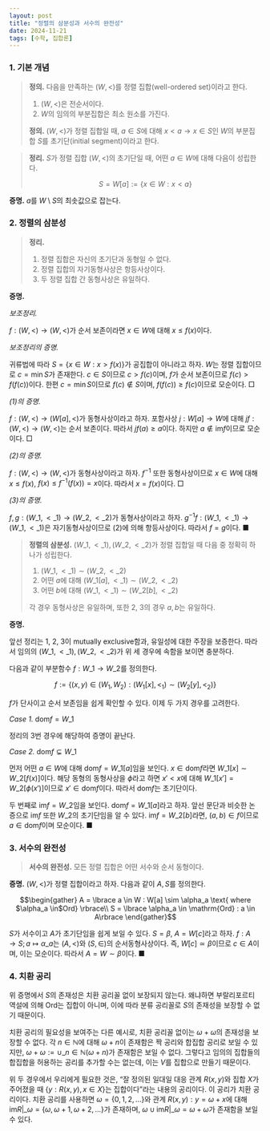 ```yaml
---
layout: post
title: "정렬의 삼분성과 서수의 완전성"
date: 2024-11-21
tags: [수학, 집합론]
---
```


### 1. 기본 개념

> **정의.** 다음을 만족하는 $(W, <)$를 정렬 집합(well-ordered set)이라고 한다.
>
> 1. $(W, <)$은 전순서이다.
> 2. $W$의 임의의 부분집합은 최소 원소를 가진다.
>
> **정의.** $(W, <)$가 정렬 집합일 때, $a \in S$에 대해 $x < a \rightarrow x \in S$인 $W$의 부분집합 $S$를 초기단(initial segment)이라고 한다.

> **정리.** $S$가 정렬 집합 $(W, <)$의 초기단일 때, 어떤 $a \in W$에 대해 다음이 성립한다.
>
> $$
> S = W[a] := \lbrace  x \in W : x < a \rbrace
> $$

**증명.** $a$를 $W \setminus S$의 최솟값으로 잡는다.

### 2. 정렬의 삼분성

> **정리.**
>
> 1. 정렬 집합은 자신의 초기단과 동형일 수 없다.
> 2. 정렬 집합의 자기동형사상은 항등사상이다. 
> 3. 두 정렬 집합 간 동형사상은 유일하다.

**증명.**

*보조정리.*

$f: (W, <) → (W, <)$가 순서 보존이라면 $x \in W$에 대해 $x \leq f(x)$이다.

*보조정리의 증명.*

귀류법에 따라 $S = \lbrace  x \in W : x > f(x) \rbrace$가 공집합이 아니라고 하자. $W$는 정렬 집합이므로 $c = \min S$가 존재한다. $c \in S$이므로 $c > f(c)$이며,  $f$가 순서 보존이므로 $f(c) > f(f(c))$이다. 한편 $c = \min S$이므로 $f(c) \notin S$이며, $f(f(c)) \geq f(c)$이므로 모순이다. □

*(1)의 증명.*

$f: (W, <) → (W[a], <)$가 동형사상이라고 하자. 포함사상 $j: W[a] → W$에 대해 $jf: (W, <) → (W, <)$는 순서 보존이다. 따라서 $jf(a) \geq a$이다. 하지만 $a \notin \mathrm{im}f$이므로 모순이다. □

*(2)의 증명.*

$f: (W, <) → (W, <)$가 동형사상이라고 하자. $f^{-1}$ 또한 동형사상이므로 $x \in W$에 대해 $x \leq f(x)$, $f(x) \leq f^{-1}(f(x)) = x$이다. 따라서 $x = f(x)$이다. □

*(3)의 증명.*

$f, g: (W\_1, <\_1) → (W\_2, <\_2)$가 동형사상이라고 하자. $g^{-1}f: (W\_1, <\_1) → (W\_1, <\_1)$은 자기동형사상이므로 (2)에 의해 항등사상이다. 따라서 $f = g$이다. ■



> **정렬의 삼분성.** $(W\_1, <\_1), (W\_2, <\_2)$가 정렬 집합일 때 다음 중 정확히 하나가 성립한다.
>
> 1. $(W\_1, <\_1) \sim (W\_2, <\_2)$
> 2. 어떤 $a$에 대해 $(W\_1[a], <\_1) \sim (W\_2, <\_2)$
> 3. 어떤 $b$에 대해 $(W\_1, <\_1) \sim (W\_2[b], <\_2)$
>
> 각 경우 동형사상은 유일하며, 또한 2, 3의 경우 $a, b$는 유일하다.

**증명.**

앞선 정리는 1, 2, 3이 mutually exclusive함과, 유일성에 대한 주장을 보증한다. 따라서 임의의 $(W\_1, <\_1), (W\_2, <\_2)$가 위 세 경우에 속함을 보이면 충분하다.

다음과 같이 부분함수 $f: W\_1 → W\_2$를 정의한다.

$$
f := \lbrace  (x, y) \in (W_1, W_2) : (W_1[x], <_1) \sim (W_2[y], <_2) \rbrace
$$

$f$가 단사이고 순서 보존임을 쉽게 확인할 수 있다. 이제 두 가지 경우를 고려한다.

*Case 1.* $\mathrm{dom} f = W\_1$

정리의 3번 경우에 해당하여 증명이 끝난다.


*Case 2.* $\mathrm{dom} f \subsetneq W\_1$

먼저 어떤 $a \in W$에 대해 $\mathrm{dom}f = W\_1[a]$임을 보인다. $x \in \mathrm{dom}f$라면 $W\_1[x] \sim W\_2[f(x)]$이다. 해당 동형의 동형사상을 $\phi$라고 하면 $x' < x$에 대해 $W\_1[x'] = W\_2[\phi(x')]$이므로 $x' \in \mathrm{dom}f$이다. 따라서 $\mathrm{dom} f$는 초기단이다.

두 번째로 $\mathrm{im} f = W\_2$임을 보인다. $\mathrm{dom}f = W\_1[a]$라고 하자. 앞선 문단과 비슷한 논증으로 $\mathrm{im}f$ 또한 $W\_2$의 초기단임을 알 수 있다. $\mathrm{im}f = W\_2[b]$라면, $(a, b) \in f$이므로 $a \in \mathrm{dom}f$이며 모순이다. ■


### 3. 서수의 완전성

> **서수의 완전성.** 모든 정렬 집합은 어떤 서수와 순서 동형이다.

**증명.** $(W, <)$가 정렬 집합이라고 하자. 다음과 같이 $A, S$를 정의한다.

$$\begin{gather}
A = \lbrace  a \in W : W[a] \sim \alpha_a \text{ where $\alpha_a \in$Ord} \rbrace\\
S = \lbrace  \alpha_a \in \mathrm{Ord} :  a \in A\rbrace
\end{gather}$$

$S$가 서수이고 $A$가 초기단임을 쉽게 보일 수 있다. $S = \beta$, $A = W[c]$라고 하자. $f: A → S; a \mapsto \alpha\_a$는 $(A, <)$와 $(S, \in)$의 순서동형사상이다. 즉, $W[c] \simeq \beta$이므로 $c \in A$이며, 이는 모순이다. 따라서 $A = W \sim \beta$이다. ■

### 4. 치환 공리

위 증명에서 $S$의 존재성은 치환 공리꼴 없이 보장되지 않는다. 왜냐하면 부랄리포르티 역설에 의해 $\mathrm{Ord}$는 집합이 아니며, 이에 따라 분류 공리꼴로 $S$의 존재성을 보장할 수 없기 때문이다.

치환 공리의 필요성을 보여주는 다른 예시로, 치환 공리꼴 없이는 $\omega + \omega$의 존재성을 보장할 수 없다. 각 $n \in \mathbb{N}$에 대해 $\omega + n$이 존재함은 짝 공리와 합집합 공리로 보일 수 있지만, $\omega + \omega := \cup\_{n \in \mathbb{N}} (\omega + n)$가 존재함은 보일 수 없다. 그렇다고 임의의 집합들의 합집합을 허용하는 공리를 추가할 수는 없는데, 이는 $V$를 집합으로 만들기 때문이다.

위 두 경우에서 우리에게 필요한 것은, “잘 정의된 일대일 대응 관계 $R(x,y)$와 집합 $X$가 주어졌을 때 $\lbrace  y : R(x, y), x \in X \rbrace$는 집합이다”라는 내용의 공리이다. 이 공리가 치환 공리이다. 치환 공리를 사용하면 $\omega = \lbrace 0, 1, 2, ... \rbrace$와 관계 $R(x, y): y = \omega + x$에 대해 $\mathrm{im}R\vert\_\omega = \lbrace  \omega, \omega + 1, \omega + 2, ... \rbrace$가 존재하며, $\omega \cup \mathrm{im}R\vert\_\omega = \omega + \omega$가 존재함을 보일 수 있다.